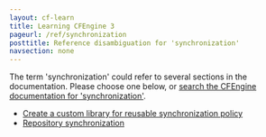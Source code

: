 ```yaml
---
layout: cf-learn
title: Learning CFEngine 3
pageurl: /ref/synchronization
posttitle: Reference disambiguation for 'synchronization'
navsection: none
---
```


The term 'synchronization' could refer to several sections in the documentation. Please choose one below, or
[search the CFEngine documentation for 'synchronization'](http://cfengine.com/docs/latest/search.html?q=synchronization).

- [Create a custom library for reusable synchronization policy](http://cfengine.com/docs/latest/examples-tutorials-distribute-files-from-a-central-location.html#create-a-custom-library-for-reusable-synchronization-policy)
- [Repository synchronization](http://cfengine.com/docs/latest/guide-installation-and-configuration-version-control.html#repository-synchronization)
